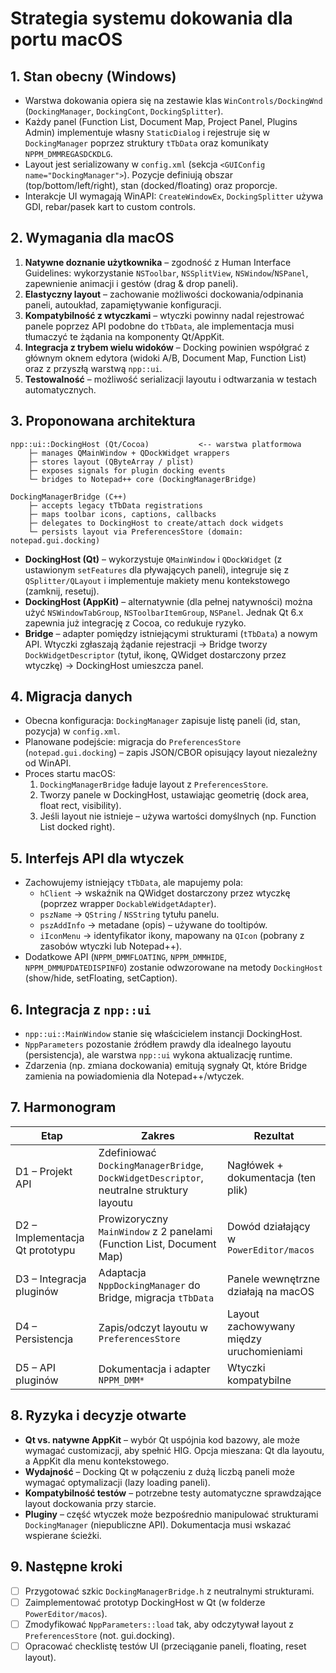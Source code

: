 # Strategia systemu dokowania dla portu macOS

## 1. Stan obecny (Windows)
- Warstwa dokowania opiera się na zestawie klas `WinControls/DockingWnd` (`DockingManager`, `DockingCont`, `DockingSplitter`).
- Każdy panel (Function List, Document Map, Project Panel, Plugins Admin) implementuje własny `StaticDialog` i rejestruje się w `DockingManager` poprzez struktury `tTbData` oraz komunikaty `NPPM_DMMREGASDCKDLG`.
- Layout jest serializowany w `config.xml` (sekcja `<GUIConfig name="DockingManager">`). Pozycje definiują obszar (top/bottom/left/right), stan (docked/floating) oraz proporcje.
- Interakcje UI wymagają WinAPI: `CreateWindowEx`, `DockingSplitter` używa GDI, rebar/pasek kart to custom controls.

## 2. Wymagania dla macOS
1. **Natywne doznanie użytkownika** – zgodność z Human Interface Guidelines: wykorzystanie `NSToolbar`, `NSSplitView`, `NSWindow`/`NSPanel`, zapewnienie animacji i gestów (drag & drop paneli).
2. **Elastyczny layout** – zachowanie możliwości dockowania/odpinania paneli, autoukład, zapamiętywanie konfiguracji.
3. **Kompatybilność z wtyczkami** – wtyczki powinny nadal rejestrować panele poprzez API podobne do `tTbData`, ale implementacja musi tłumaczyć te żądania na komponenty Qt/AppKit.
4. **Integracja z trybem wielu widoków** – Docking powinien współgrać z głównym oknem edytora (widoki A/B, Document Map, Function List) oraz z przyszłą warstwą `npp::ui`.
5. **Testowalność** – możliwość serializacji layoutu i odtwarzania w testach automatycznych.

## 3. Proponowana architektura
```
npp::ui::DockingHost (Qt/Cocoa)           <-- warstwa platformowa
    ├─ manages QMainWindow + QDockWidget wrappers
    ├─ stores layout (QByteArray / plist)
    ├─ exposes signals for plugin docking events
    └─ bridges to Notepad++ core (DockingManagerBridge)

DockingManagerBridge (C++)
    ├─ accepts legacy tTbData registrations
    ├─ maps toolbar icons, captions, callbacks
    ├─ delegates to DockingHost to create/attach dock widgets
    └─ persists layout via PreferencesStore (domain: notepad.gui.docking)
```
- **DockingHost (Qt)** – wykorzystuje `QMainWindow` i `QDockWidget` (z ustawionym `setFeatures` dla pływających paneli), integruje się z `QSplitter/QLayout` i implementuje makiety menu kontekstowego (zamknij, resetuj).
- **DockingHost (AppKit)** – alternatywnie (dla pełnej natywności) można użyć `NSWindowTabGroup`, `NSToolbarItemGroup`, `NSPanel`. Jednak Qt 6.x zapewnia już integrację z Cocoa, co redukuje ryzyko.
- **Bridge** – adapter pomiędzy istniejącymi strukturami (`tTbData`) a nowym API. Wtyczki zgłaszają żądanie rejestracji -> Bridge tworzy `DockWidgetDescriptor` (tytuł, ikonę, QWidget dostarczony przez wtyczkę) -> DockingHost umieszcza panel.

## 4. Migracja danych
- Obecna konfiguracja: `DockingManager` zapisuje listę paneli (id, stan, pozycja) w `config.xml`.
- Planowane podejście: migracja do `PreferencesStore` (`notepad.gui.docking`) – zapis JSON/CBOR opisujący layout niezależny od WinAPI.
- Proces startu macOS:
  1. `DockingManagerBridge` ładuje layout z `PreferencesStore`.
  2. Tworzy panele w DockingHost, ustawiając geometrię (dock area, float rect, visibility).
  3. Jeśli layout nie istnieje – używa wartości domyślnych (np. Function List docked right).

## 5. Interfejs API dla wtyczek
- Zachowujemy istniejący `tTbData`, ale mapujemy pola:
  - `hClient` -> wskaźnik na QWidget dostarczony przez wtyczkę (poprzez wrapper `DockableWidgetAdapter`).
  - `pszName` -> `QString` / `NSString` tytułu panelu.
  - `pszAddInfo` -> metadane (opis) – używane do tooltipów.
  - `iIconMenu` -> identyfikator ikony, mapowany na `QIcon` (pobrany z zasobów wtyczki lub Notepad++).
- Dodatkowe API (`NPPM_DMMFLOATING`, `NPPM_DMMHIDE`, `NPPM_DMMUPDATEDISPINFO`) zostanie odwzorowane na metody `DockingHost` (show/hide, setFloating, setCaption).

## 6. Integracja z `npp::ui`
- `npp::ui::MainWindow` stanie się właścicielem instancji DockingHost.
- `NppParameters` pozostanie źródłem prawdy dla idealnego layoutu (persistencja), ale warstwa `npp::ui` wykona aktualizację runtime.
- Zdarzenia (np. zmiana dockowania) emitują sygnały Qt, które Bridge zamienia na powiadomienia dla Notepad++/wtyczek.

## 7. Harmonogram
| Etap | Zakres | Rezultat |
|------|--------|----------|
| D1 – Projekt API | Zdefiniować `DockingManagerBridge`, `DockWidgetDescriptor`, neutralne struktury layoutu | Nagłówek + dokumentacja (ten plik) |
| D2 – Implementacja Qt prototypu | Prowizoryczny `MainWindow` z 2 panelami (Function List, Document Map) | Dowód działający w `PowerEditor/macos` |
| D3 – Integracja pluginów | Adaptacja `NppDockingManager` do Bridge, migracja `tTbData` | Panele wewnętrzne działają na macOS |
| D4 – Persistencja | Zapis/odczyt layoutu w `PreferencesStore` | Layout zachowywany między uruchomieniami |
| D5 – API pluginów | Dokumentacja i adapter `NPPM_DMM*` | Wtyczki kompatybilne |

## 8. Ryzyka i decyzje otwarte
- **Qt vs. natywne AppKit** – wybór Qt uspójnia kod bazowy, ale może wymagać customizacji, aby spełnić HIG. Opcja mieszana: Qt dla layoutu, a AppKit dla menu kontekstowego.
- **Wydajność** – Docking Qt w połączeniu z dużą liczbą paneli może wymagać optymalizacji (lazy loading paneli).
- **Kompatybilność testów** – potrzebne testy automatyczne sprawdzające layout dockowania przy starcie.
- **Pluginy** – część wtyczek może bezpośrednio manipulować strukturami `DockingManager` (niepubliczne API). Dokumentacja musi wskazać wspierane ścieżki.

## 9. Następne kroki
- [ ] Przygotować szkic `DockingManagerBridge.h` z neutralnymi strukturami.
- [ ] Zaimplementować prototyp DockingHost w Qt (w folderze `PowerEditor/macos`).
- [ ] Zmodyfikować `NppParameters::load` tak, aby odczytywał layout z `PreferencesStore` (not. gui.docking).
- [ ] Opracować checklistę testów UI (przeciąganie paneli, floating, reset layout).
